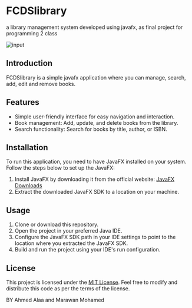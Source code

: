 # FCDSlibrary
a library management system developed using javafx, as final project for programming 2 class

![input](https://github.com/AhmedAlaa612/FCDSlibraryV2/assets/53920535/d1973ab7-d7c4-4073-8d49-f33c2ab461a4)

## Introduction
FCDSlibrary is a simple javafx application where you can manage, search, add, edit and remove books.

## Features
- Simple user-friendly interface for easy navigation and interaction.
- Book management: Add, update, and delete books from the library.
- Search functionality: Search for books by title, author, or ISBN.

## Installation
To run this application, you need to have JavaFX installed on your system.
Follow the steps below to set up the JavaFX:

1. Install JavaFX by downloading it from the official website: [JavaFX Downloads](https://openjfx.io/)
2. Extract the downloaded JavaFX SDK to a location on your machine.

## Usage
1. Clone or download this repository.
2. Open the project in your preferred Java IDE.
3. Configure the JavaFX SDK path in your IDE settings to point to the location where you extracted the JavaFX SDK.
4. Build and run the project using your IDE's run configuration.

## License
This project is licensed under the [MIT License](LICENSE). Feel free to modify and distribute this code as per the terms of the license.

BY Ahmed Alaa and Marawan Mohamed


